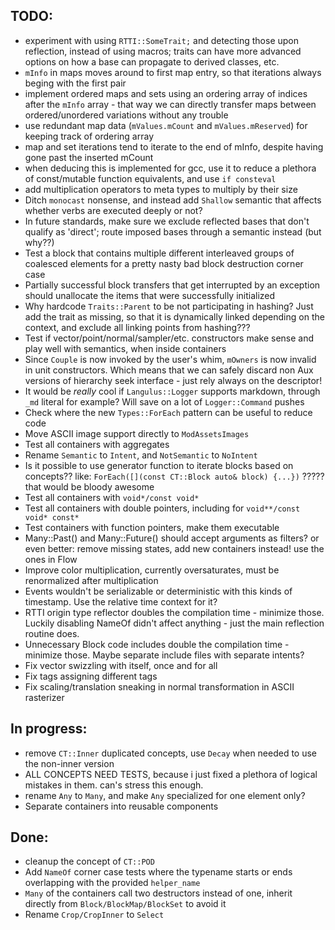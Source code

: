 ## TODO:
- experiment with using `RTTI::SomeTrait;` and detecting those upon reflection, instead of using macros; traits can have more advanced options on how a base can propagate to derived classes, etc.
- `mInfo` in maps moves around to first map entry, so that iterations always beging with the first pair
- implement ordered maps and sets using an ordering array of indices after the `mInfo` array - that way we can directly transfer maps between ordered/unordered variations without any trouble
- use redundant map data (`mValues.mCount` and `mValues.mReserved`) for keeping track of ordering array
- map and set iterations tend to iterate to the end of mInfo, despite having gone past the inserted mCount
- when deducing this is implemented for gcc, use it to reduce a plethora of const/mutable function equivalents, and use `if consteval`
- add multiplication operators to meta types to multiply by their size
- Ditch `monocast` nonsense, and instead add `Shallow` semantic that affects whether verbs are executed deeply or not?
- In future standards, make sure we exclude reflected bases that don't qualify as 'direct'; route imposed bases through a semantic instead (but why??)
- Test a block that contains multiple different interleaved groups of coalesced elements for a pretty nasty bad block destruction corner case
- Partially successful block transfers that get interrupted by an exception should unallocate the items that were successfully initialized
- Why hardcode `Traits::Parent` to be not participating in hashing? Just add the trait as missing, so that it is dynamically linked depending on the context, and exclude all linking points from hashing???
- Test if vector/point/normal/sampler/etc. constructors make sense and play well with semantics, when inside containers
- Since `Couple` is now invoked by the user's whim, `mOwners` is now invalid in unit constructors. Which means that we can safely discard non Aux versions of hierarchy seek interface - just rely always on the descriptor!
- It would be _really_ cool if `Langulus::Logger` supports markdown, through `_md` literal for example? Will save on a lot of `Logger::Command` pushes
- Check where the new `Types::ForEach` pattern can be useful to reduce code
- Move ASCII image support directly to `ModAssetsImages`
- Test all containers with aggregates
- Rename `Semantic` to `Intent`, and `NotSemantic` to `NoIntent`
- Is it possible to use generator function to iterate blocks based on concepts?? like: `ForEach([](const CT::Block auto& block) {...})` ????? that would be bloody awesome
- Test all containers with `void*/const void*`
- Test all containers with double pointers, including for `void**/const void* const*`
- Test containers with function pointers, make them executable
- Many::Past() and Many::Future() should accept arguments as filters? or even better: remove missing states, add new containers instead! use the ones in Flow
- Improve color multiplication, currently oversaturates, must be renormalized after multiplication
- Events wouldn't be serializable or deterministic with this kinds of timestamp. Use the relative time context for it?
- RTTI origin type reflector doubles the compilation time - minimize those. Luckily disabling NameOf didn't affect anything - just the main reflection routine does.
- Unnecessary Block code includes double the compilation time - minimize those. Maybe separate include files with separate intents?
- Fix vector swizzling with itself, once and for all
- Fix tags assigning different tags
- Fix scaling/translation sneaking in normal transformation in ASCII rasterizer

## In progress:
- remove `CT::Inner` duplicated concepts, use `Decay` when needed to use the non-inner version
- ALL CONCEPTS NEED TESTS, because i just fixed a plethora of logical mistakes in them. can's stress this enough.
- rename `Any` to `Many`, and make `Any` specialized for one element only?
- Separate containers into reusable components

## Done:
- cleanup the concept of `CT::POD`
- Add `NameOf` corner case tests where the typename starts or ends overlapping with the provided `helper_name`
- `Many` of the containers call two destructors instead of one, inherit directly from `Block/BlockMap/BlockSet` to avoid it
- Rename `Crop/CropInner` to `Select`
